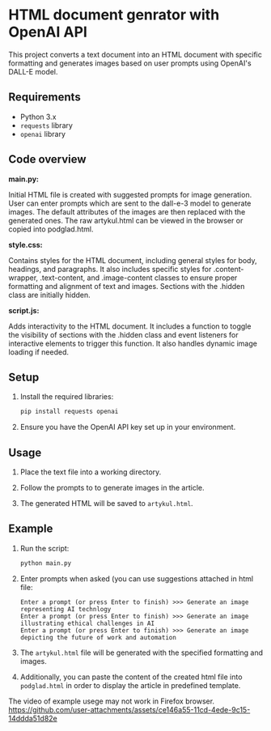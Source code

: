 # HTML document genrator with OpenAI API

This project converts a text document into an HTML document with specific formatting and generates images based on user prompts using OpenAI's DALL-E model.

## Requirements

- Python 3.x
- `requests` library
- `openai` library

## Code overview

**main.py:**

Initial HTML file is created with suggested prompts for image generation. User can enter prompts which are sent to the dall-e-3 model to generate images. The default attributes of the images are then replaced with the generated ones. The raw artykul.html can be viewed in the browser or copied into podglad.html.

**style.css:**

 Contains styles for the HTML document, including general styles for body, headings, and paragraphs. It also includes specific styles for .content-wrapper, .text-content, and .image-content classes to ensure proper formatting and alignment of text and images. Sections with the .hidden class are initially hidden.

**script.js:**

Adds interactivity to the HTML document. It includes a function to toggle the visibility of sections with the .hidden class and event listeners for interactive elements to trigger this function. It also handles dynamic image loading if needed.


## Setup

1. Install the required libraries:
    ```sh
    pip install requests openai
    ```
2. Ensure you have the OpenAI API key set up in your environment.

## Usage

1. Place the text file into a working directory.

2. Follow the prompts to to generate images in the article.

3. The generated HTML will be saved to `artykul.html`.

## Example

1. Run the script:
    ```sh
    python main.py
    ```

2. Enter prompts when asked (you can use suggestions attached in html file:
    ```
    Enter a prompt (or press Enter to finish) >>> Generate an image representing AI technlogy
    Enter a prompt (or press Enter to finish) >>> Generate an image illustrating ethical challenges in AI
    Enter a prompt (or press Enter to finish) >>> Generate an image depicting the future of work and automation
    ```

3. The `artykul.html` file will be generated with the specified formatting and images.

4. Additionally, you can paste the content of the created html file into `podglad.html` in order to display the article in predefined template.

The video of example usege may not work in Firefox browser.
https://github.com/user-attachments/assets/ce146a55-11cd-4ede-9c15-14ddda51d82e

